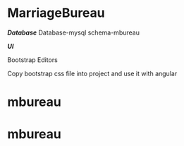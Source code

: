 # MarriageBureau

*********************************Database*********************************
Database-mysql
schema-mbureau

*********************************UI*********************************

Bootstrap Editors

Copy bootstrap css file into project and use it with angular
# mbureau
# mbureau
